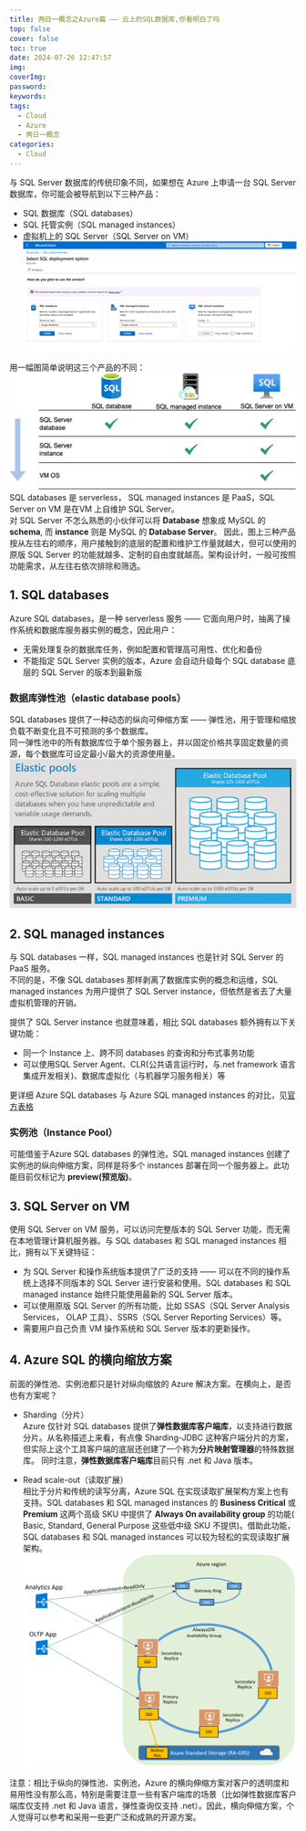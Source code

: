 ```yaml
---
title: 两日一概念之Azure篇 —— 云上的SQL数据库,你看明白了吗
top: false
cover: false
toc: true
date: 2024-07-26 12:47:57
img: 
coverImg: 
password: 
keywords: 
tags:
  - Cloud
  - Azure
  - 两日一概念
categories:
  - Cloud
---
```

与 SQL Server 数据库的传统印象不同，如果想在 Azure 上申请一台 SQL Server 数据库，你可能会被导航到以下三种产品：  
- SQL 数据库（SQL databases）  
- SQL 托管实例（SQL managed instances）  
- 虚拟机上的 SQL Server（SQL Server on VM）  
![](两日一概念之Azure篇-——-云上的SQL数据库-你看明白了吗/SQLs.png)

用一幅图简单说明这三个产品的不同：  
![](两日一概念之Azure篇-——-云上的SQL数据库-你看明白了吗/azure-sql-servers.png)
SQL databases 是 serverless， SQL managed instances 是 PaaS，SQL Server on VM 是在VM 上自维护 SQL Server。  
对 SQL Server 不怎么熟悉的小伙伴可以将 **Database** 想象成 MySQL 的 **schema**, 而 **instance** 则是 MySQL 的 **Database Server**。 
因此，图上三种产品按从左往右的顺序，用户接触到的底层的配置和维护工作量就越大，但可以使用的原版 SQL Server 的功能就越多、定制的自由度就越高。架构设计时，一般可按照功能需求，从左往右依次排除和筛选。  

## 1. SQL databases
Azure SQL databases，是一种 serverless 服务 —— 它面向用户时，抽离了操作系统和数据库服务器实例的概念，因此用户：  
- 无需处理复杂的数据库任务，例如配置和管理高可用性、优化和备份  
- 不能指定 SQL Server 实例的版本，Azure 会自动升级每个 SQL database 底层的 SQL Server 的版本到最新版  

### 数据库弹性池（elastic database pools）
SQL databases 提供了一种动态的纵向可伸缩方案 —— 弹性池，用于管理和缩放负载不断变化且不可预测的多个数据库。  
同一弹性池中的所有数据库位于单个服务器上，并以固定价格共享固定数量的资源，每个数据库可设定最小/最大的资源使用量。
![](两日一概念之Azure篇-——-云上的SQL数据库-你看明白了吗/elastic-pools.png)

## 2. SQL managed instances
与 SQL databases 一样，SQL managed instances 也是针对 SQL Server 的 PaaS 服务。  
不同的是，不像 SQL databases 那样剥离了数据库实例的概念和运维，SQL managed instances 为用户提供了 SQL Server instance，但依然是省去了大量虚拟机管理的开销。  

提供了 SQL Server instance 也就意味着，相比 SQL databases 额外拥有以下关键功能：  
- 同一个 Instance 上、跨不同 databases 的查询和分布式事务功能  
- 可以使用SQL Server Agent、CLR(公共语言运行时，与.net framework 语言集成开发相关)、数据库虚拟化（与机器学习服务相关）等   

更详细 Azure SQL databases 与 Azure SQL managed instances 的对比，见[官方表格](https://learn.microsoft.com/en-us/azure/azure-sql/database/features-comparison?view=azuresql)

### 实例池（Instance Pool）
可能借鉴于Azure SQL databases 的弹性池，SQL managed instances 创建了实例池的纵向伸缩方案，同样是将多个 instances 部署在同一个服务器上。此功能目前仅标记为 **preview(预览版)**。

## 3. SQL Server on VM
使用 SQL Server on VM 服务，可以访问完整版本的 SQL Server 功能，而无需在本地管理计算机服务器。与 SQL databases 和 SQL managed instances 相比，拥有以下关键特征：  
- 为 SQL Server 和操作系统版本提供了广泛的支持 —— 可以在不同的操作系统上选择不同版本的 SQL Server 进行安装和使用。SQL databases 和 SQL managed instance 始终只能使用最新的 SQL Server 版本。  
- 可以使用原版 SQL Server 的所有功能，比如 SSAS（SQL Server Analysis Services， OLAP 工具）、SSRS（SQL Server Reporting Services）等。  
- 需要用户自己负责 VM 操作系统和 SQL Server 版本的更新操作。    

## 4. Azure SQL 的横向缩放方案
前面的弹性池、实例池都只是针对纵向缩放的 Azure 解决方案。在横向上，是否也有方案呢？   
- Sharding（分片）  
  Azure 仅针对 SQL databases 提供了**弹性数据库客户端库**，以支持进行数据分片。从名称描述上来看，有点像 Sharding-JDBC 这种客户端分片的方案，但实际上这个工具客户端的底层还创建了一个称为**分片映射管理器**的特殊数据库。
  同时注意，**弹性数据库客户端库**目前只有 .net 和 Java 版本。
  
- Read scale-out（读取扩展）  
  相比于分片和传统的读写分离，Azure SQL 在实现读取扩展架构方案上也有支持。SQL databases 和 SQL managed instances 的 **Business Critical** 或 **Premium** 这两个高级 SKU 中提供了 **Always On availability group** 的功能( Basic, Standard, General Purpose 这些低中级 SKU 不提供)。借助此功能，SQL databases 和 SQL managed instances 可以较为轻松的实现读取扩展架构。
![](两日一概念之Azure篇-——-云上的SQL数据库-你看明白了吗/business-critical-service-tier-read-scale-out.png)  

注意：相比于纵向的弹性池、实例池，Azure 的横向伸缩方案对客户的透明度和易用性没有那么高，特别是需要注意一些有客户端库的场景（比如弹性数据库客户端库仅支持 .net 和 Java 语言，弹性查询仅支持 .net）。因此，横向伸缩方案，个人觉得可以参考和采用一些更广泛和成熟的开源方案。  
